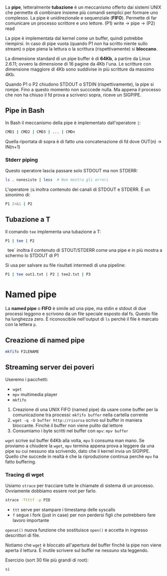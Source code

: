 La **pipe**, letteralmente **tubazione** è un meccanismo offerto dai sistemi UNIX che permette di combinare insieme più comandi semplici per formare uno complesso.
La pipe è unidirezionale e sequenziale (**FIFO**). Permette di far comunicare un processo scrittore e uno lettore.
(P1) write -> pipe -> (P2) read

La pipe è implementata dal kernel come un buffer, quindi potrebbe riempirsi. In caso di pipe vuota (quando P1 non ha scritto niente sullo stream) o pipe piena la lettura o la scrittura (rispettivamente) si **bloccano**.

La dimensione standard di un pipe buffer è di **64Kb**, a partire da Linux 2.6.11; ovvero la dimensione di 16 pagine da 4Kb l'una. Le scritture con dimensione maggiore di 4Kb sono suddivise in più scritture da massimo 4Kb.

Quando P1 o P2 chiudono STDOUT o STDIN (rispettivamente), la pipe si rompe. Fino a questo momento non succcede nulla. Ma appena il processo che non ha chiuso il fd prova a scriverci sopra, riceve un SIGPIPE.

## Pipe in Bash
In Bash il meccanismo della pipe è implementato dall'operatore `|`:
```bash
CMD1 | CMD2 | CMD3 | ... | CMDn
```

Quella riportata di sopra è di fatto una concatenazione di fd dove OUT(n) -> IN(n+1)

### Stderr piping
Questo operatore lascia passare solo  STDOUT ma non STDERR:
```bash
ls . nonesiste | less  # Non mostra gli errori
```

L'operatore `|&` inoltra contenuto dei canali di STDOUT e STDERR. È un sinonimo di:
```bash
P1 2>&1 | P2
```

## Tubazione a T
Il comando `tee` implementa una tubazione a T:
```bash
P1 | tee | P2
```
`
`tee` inoltra il contenuto di STOUT/STDERR come una pipe e in più mostra a schermo  lo STDOUT di P1

Si usa per salvare su file risultati intermedi di una pipeline:
```bash
P1 | tee out1.txt | P2 | tee2.txt | P3
```

# Named pipe
La **named pipe** o **FIFO** è simile ad una pipe, ma stdin e stdout di due processi leggono e scrivono da un file speciale esposto dal fs. Questo file ha lunghezza zero.
È riconoscibile nell'output di `ls` perchè il file è marcato con la lettera `p`.

## Creazione di named pipe
```bash
mkfifo FILENAME
```

## Streaming server dei poveri
Useremo i pacchetti:
- `wget`
- `mpv` multimedia player
- `mkfifo`

1. Creazione di una UNIX FIFO (named pipe) da usare come buffer per la comunicazione tra processi: `mkfifo buffer` nella cartella corrente
2. `wget -q -O buffer http://risorsa` scrivo sul buffer in maniera bloccante. Finchè il buffer non viene pulito dal lettore 
3. Consumiamo i byte scritti nel buffer con `mpv`: `mpv buffer`

`wget` scrive sul buffer 64Kb alla volta, `mpv` li consuma man mano.
Se proviamo a chiudere la `wget`, `mpv` termina appena prova a leggere da una pipe su cui nessuno sta scrivendo, dato che il kernel invia un SIGPIPE. Quello che succede in realtà è che la riproduzione continua perchè `mpv` ha fatto buffering.

### Tracing di wget
Usiamo `strace` per tracciare tutte le chiamate di sistema di un processo. Ovviamente dobbiamo essere root per farlo.

```bash
strace -Ttttf -p PID
```

- `ttt` serve per stampare i timestamp delle syscalls
- `f` segue i fork (just in case) per non perdersi figli che potrebbero fare lavoro importante

`openat()` nuova funzione che sostituisce `open()` e accetta in ingresso descrittori di file.

Notiamo che `wget` è bloccato all'apertura del buffer finchè la pipe non viene aperta il lettura. È inutile scrivere sul buffer ne nessuno sta leggendo.

Esercizio (sort 30 file più grandi di root):
```bash
si
```